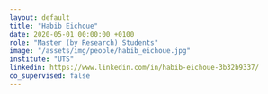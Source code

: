 ```yaml
---
layout: default
title: "Habib Eichoue"
date: 2020-05-01 00:00:00 +0100
role: "Master (by Research) Students"
image: "/assets/img/people/habib_eichoue.jpg"
institute: "UTS"
linkedin: https://www.linkedin.com/in/habib-eichoue-3b32b9337/
co_supervised: false
---
```


